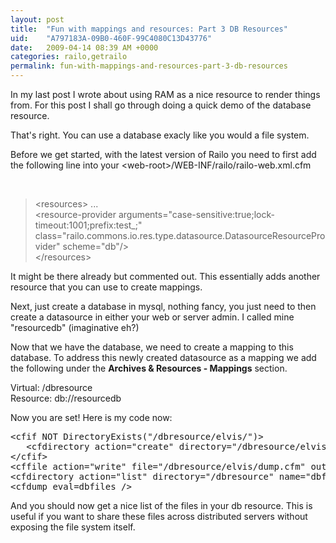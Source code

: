 ```yaml
---
layout: post
title:  "Fun with mappings and resources: Part 3 DB Resources"
uid:	"A797183A-09B0-460F-99C4080C13D43776"
date:   2009-04-14 08:39 AM +0000
categories: railo,getrailo
permalink: fun-with-mappings-and-resources-part-3-db-resources
---
```

<p>In my last post I wrote about using RAM as a nice resource to render things from. For this post I shall go through doing a quick demo of the database resource.
</p>
<p>
That's right. You can use a database exacly like you would a file system. 
</p>
<p>
Before we get started, with the latest version of Railo you need to first add the following line into your &lt;web-root&gt;/WEB-INF/railo/railo-web.xml.cfm
</p>
<p> </p>
<blockquote>
	&lt;resources&gt;
		...
	<br />	
&lt;resource-provider arguments="case-sensitive:true;lock-timeout:1001;prefix:test_;" class="railo.commons.io.res.type.datasource.DatasourceResourceProvider" scheme="db"/&gt;
<br />
&lt;/resources&gt;
</blockquote>
<p>
It might be there already but commented out. This essentially adds another resource that you can use to create mappings.
</p>
<p>
Next, just create a database in mysql, nothing fancy, you just need to then create a datasource in either your web or server admin. I called mine "resourcedb" (imaginative eh?)
</p>
<p>
Now that we have the database, we need to create a mapping to this database. To address this newly created datasource as a mapping we add the following under the <strong>Archives &amp; Resources - Mappings</strong> section.
</p>
<p>
Virtual: /dbresource <br />
Resource: db://resourcedb</p>
<p>Now you are set! Here is my code now:</p>
<pre>&lt;cfif NOT DirectoryExists("/dbresource/elvis/")&gt;<br />	&lt;cfdirectory action="create" directory="/dbresource/elvis"/&gt;	<br />&lt;/cfif&gt;<br />&lt;cffile action="write" file="/dbresource/elvis/dump.cfm" output="&lt;cfdump eval=server&gt;"&gt;<br />&lt;cfdirectory action="list" directory="/dbresource" name="dbfiles" recurse="true"/&gt;<br />&lt;cfdump eval=dbfiles /&gt;</pre>
<p>And you should now get a nice list of the files in your db resource. This is useful if you want to share these files across distributed servers without exposing the file system itself.</p>
<p> </p>